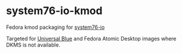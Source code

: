 # system76-io-kmod
Fedora kmod packaging for [system76-io](https://github.com/pop-os/system76-io-dkms)

Targeted for [Universal Blue](https://ublue.it) and Fedora Atomic Desktop images where DKMS is not available.

